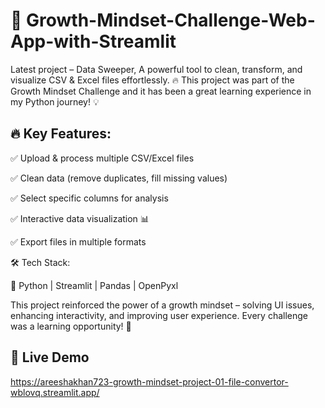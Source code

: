 ﻿# 🚀 Growth-Mindset-Challenge-Web-App-with-Streamlit

Latest project – Data Sweeper, A powerful tool to clean, transform, and visualize CSV & Excel files effortlessly. 🔥
This project was part of the Growth Mindset Challenge and it has been a great learning experience in my Python journey! 💡

## 🔥 Key Features:
 ✅ Upload & process multiple CSV/Excel files
 
 ✅ Clean data (remove duplicates, fill missing values)
 
 ✅ Select specific columns for analysis
 
 ✅ Interactive data visualization 📊
 
 ✅ Export files in multiple formats

🛠 Tech Stack:

🐍 Python | Streamlit | Pandas | OpenPyxl

This project reinforced the power of a growth mindset – solving UI issues, enhancing interactivity, and improving user experience. Every challenge was a learning opportunity! 💯

## 📌 Live Demo
https://areeshakhan723-growth-mindset-project-01-file-convertor-wblovq.streamlit.app/
